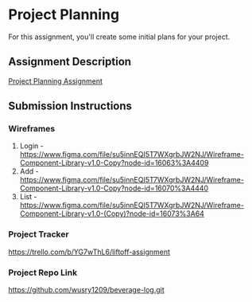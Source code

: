 # Project Planning
For this assignment, you'll create some initial plans for your project.

## Assignment Description
[Project Planning Assignment](https://education.launchcode.org/liftoff/modules/assignments/project-planning)

## Submission Instructions

### Wireframes

1. Login - https://www.figma.com/file/su5innEQI5T7WXgrbJW2NJ/Wireframe-Component-Library-v1.0-Copy?node-id=16063%3A4409
2. Add - https://www.figma.com/file/su5innEQI5T7WXgrbJW2NJ/Wireframe-Component-Library-v1.0-Copy?node-id=16070%3A4440
3. List - https://www.figma.com/file/su5innEQI5T7WXgrbJW2NJ/Wireframe-Component-Library-v1.0-(Copy)?node-id=16073%3A64
### Project Tracker

https://trello.com/b/YG7wThL6/liftoff-assignment

### Project Repo Link

https://github.com/wusry1209/beverage-log.git
